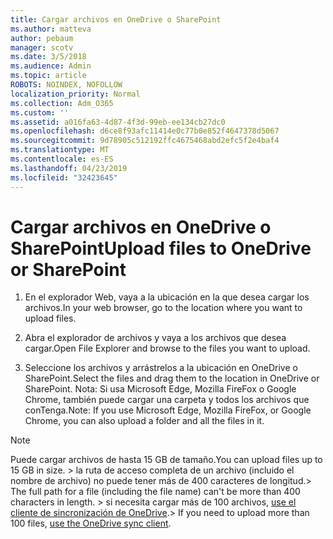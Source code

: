 ```yaml
---
title: Cargar archivos en OneDrive o SharePoint
ms.author: matteva
author: pebaum
manager: scotv
ms.date: 3/5/2018
ms.audience: Admin
ms.topic: article
ROBOTS: NOINDEX, NOFOLLOW
localization_priority: Normal
ms.collection: Adm_O365
ms.custom: ''
ms.assetid: a016fa63-4d87-4f3d-99eb-ee134cb27dc0
ms.openlocfilehash: d6ce8f93afc11414e0c77b0e852f4647378d5067
ms.sourcegitcommit: 9d78905c512192ffc4675468abd2efc5f2e4baf4
ms.translationtype: MT
ms.contentlocale: es-ES
ms.lasthandoff: 04/23/2019
ms.locfileid: "32423645"
---
```

# <a name="upload-files-to-onedrive-or-sharepoint"></a><span data-ttu-id="24678-102">Cargar archivos en OneDrive o SharePoint</span><span class="sxs-lookup"><span data-stu-id="24678-102">Upload files to OneDrive or SharePoint</span></span>

1. <span data-ttu-id="24678-103">En el explorador Web, vaya a la ubicación en la que desea cargar los archivos.</span><span class="sxs-lookup"><span data-stu-id="24678-103">In your web browser, go to the location where you want to upload files.</span></span>
    
2. <span data-ttu-id="24678-104">Abra el explorador de archivos y vaya a los archivos que desea cargar.</span><span class="sxs-lookup"><span data-stu-id="24678-104">Open File Explorer and browse to the files you want to upload.</span></span>
    
3. <span data-ttu-id="24678-105">Seleccione los archivos y arrástrelos a la ubicación en OneDrive o SharePoint.</span><span class="sxs-lookup"><span data-stu-id="24678-105">Select the files and drag them to the location in OneDrive or SharePoint.</span></span> <span data-ttu-id="24678-106">Nota: Si usa Microsoft Edge, Mozilla FireFox o Google Chrome, también puede cargar una carpeta y todos los archivos que conTenga.</span><span class="sxs-lookup"><span data-stu-id="24678-106">Note: If you use Microsoft Edge, Mozilla FireFox, or Google Chrome, you can also upload a folder and all the files in it.</span></span>
    
> [!NOTE]
>  <span data-ttu-id="24678-107">Puede cargar archivos de hasta 15 GB de tamaño.</span><span class="sxs-lookup"><span data-stu-id="24678-107">You can upload files up to 15 GB in size.</span></span> <span data-ttu-id="24678-108">> la ruta de acceso completa de un archivo (incluido el nombre de archivo) no puede tener más de 400 caracteres de longitud.</span><span class="sxs-lookup"><span data-stu-id="24678-108">>  The full path for a file (including the file name) can't be more than 400 characters in length.</span></span> <span data-ttu-id="24678-109">> si necesita cargar más de 100 archivos, [use el cliente de sincronización de OneDrive](https://go.microsoft.com/fwlink/?linkid=866427).</span><span class="sxs-lookup"><span data-stu-id="24678-109">>  If you need to upload more than 100 files, [use the OneDrive sync client](https://go.microsoft.com/fwlink/?linkid=866427).</span></span> 
  


